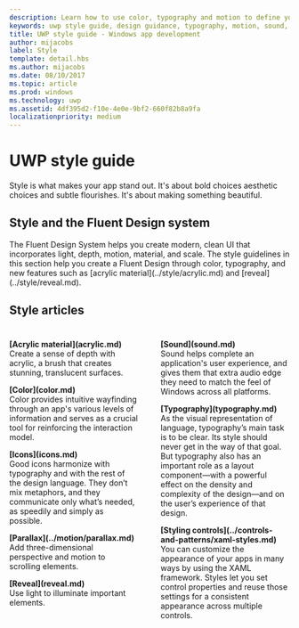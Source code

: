 ```yaml
---
description: Learn how to use color, typography and motion to define your UWP app’s personality with Windows Dev Center UWP style guide.
keywords: uwp style guide, design guidance, typography, motion, sound, motion, app development
title: UWP style guide - Windows app development
author: mijacobs
label: Style
template: detail.hbs
ms.author: mijacobs
ms.date: 08/10/2017
ms.topic: article
ms.prod: windows
ms.technology: uwp
ms.assetid: 4df395d2-f10e-4e0e-9bf2-660f82b8a9fa
localizationpriority: medium
---
```

# UWP style guide

<link rel="stylesheet" href="https://az835927.vo.msecnd.net/sites/uwp/Resources/css/custom.css"> 

Style is what makes your app stand out. It's about bold choices aesthetic choices and subtle flourishes. It's about making something beautiful. 

## Style and the Fluent Design system

<p>The Fluent Design System helps you create modern, clean UI that incorporates light, depth, motion, material, and scale. The style guidelines in this section help you create a Fluent Design through color, typography, and new features such as [acrylic material](../style/acrylic.md) and [reveal](../style/reveal.md). 
</p>

## Style articles

<div style="column-count: 2; column-gap: 40px; margin-top: 40px;">

<div style="-webkit-column-break-inside: avoid; page-break-inside: avoid; break-inside: avoid;">
   <p style="margin-top: 0px; padding-top: 0px;"><b>[Acrylic material](acrylic.md)</b><br/>
   Create a sense of depth with acrylic, a brush that creates stunning, translucent surfaces.</p>
</div>

<div style="-webkit-column-break-inside: avoid; page-break-inside: avoid; break-inside: avoid;">
   <p><b>[Color](color.md)</b><br/>
   Color provides intuitive wayfinding through an app's various levels of information and serves as a crucial tool for reinforcing the interaction model.</p>
</div>
<div style="-webkit-column-break-inside: avoid; page-break-inside: avoid; break-inside: avoid;">
   <p><b>[Icons](icons.md)</b><br/>
   Good icons harmonize with typography and with the rest of the design language. They don’t mix metaphors, and they communicate only what’s needed, as speedily and simply as possible.</p>

</div>
  
  <div style="-webkit-column-break-inside: avoid; page-break-inside: avoid; break-inside: avoid;">
   <p><b>[Parallax](../motion/parallax.md)</b><br/>
   Add three-dimensional perspective and motion to scrolling elements. </p>
  </div>  
  
  <div style="-webkit-column-break-inside: avoid; page-break-inside: avoid; break-inside: avoid;">
   <p><b>[Reveal](reveal.md)</b><br/>
   Use light to illuminate important elements. </p>
  </div>    
  
 <div style="-webkit-column-break-inside: avoid; page-break-inside: avoid; break-inside: avoid;">
   <p><b>[Sound](sound.md)</b><br/>
   Sound helps complete an application's user experience, and gives them that extra audio edge they need to match the feel of Windows across all platforms.</p>
  </div>

  <div style="-webkit-column-break-inside: avoid; page-break-inside: avoid; break-inside: avoid;">
   <p><b>[Typography](typography.md)</b><br/>
   As the visual representation of language, typography’s main task is to be clear. Its style should never get in the way of that goal. But typography also has an important role as a layout component—with a powerful effect on the density and complexity of the design—and on the user’s experience of that design.</p>
  </div>  
  
  <div style="-webkit-column-break-inside: avoid; page-break-inside: avoid; break-inside: avoid;">
   <p><b>[Styling controls](../controls-and-patterns/xaml-styles.md)</b><br/>
   You can customize the appearance of your apps in many ways by using the XAML framework. Styles let you set control properties and reuse those settings for a consistent appearance across multiple controls.</p>
  </div>  
  

</div>



